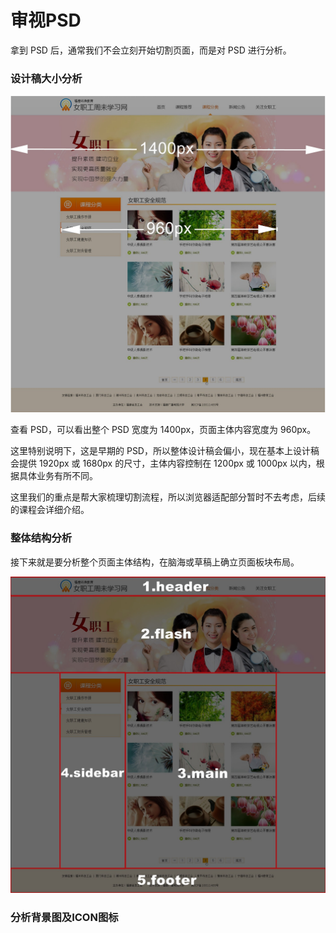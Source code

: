 # 审视PSD

拿到 PSD 后，通常我们不会立刻开始切割页面，而是对 PSD 进行分析。

### 设计稿大小分析

![](/assets/full_psd1.jpg)

查看 PSD，可以看出整个 PSD 宽度为 1400px，页面主体内容宽度为 960px。

这里特别说明下，这是早期的 PSD，所以整体设计稿会偏小，现在基本上设计稿会提供 1920px 或 1680px 的尺寸，主体内容控制在 1200px 或 1000px 以内，根据具体业务有所不同。

这里我们的重点是帮大家梳理切割流程，所以浏览器适配部分暂时不去考虑，后续的课程会详细介绍。

### 整体结构分析

接下来就是要分析整个页面主体结构，在脑海或草稿上确立页面板块布局。

![](/assets/full_psd2.jpg)

### 分析背景图及ICON图标



